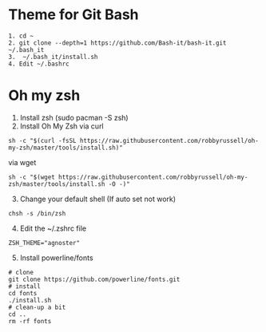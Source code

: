 # Theme for Git Bash

```
1. cd ~
2. git clone --depth=1 https://github.com/Bash-it/bash-it.git ~/.bash_it
3.  ~/.bash_it/install.sh
4. Edit ~/.bashrc
```

# Oh my zsh

1. Install zsh (sudo pacman -S zsh)
2. Install Oh My Zsh 
via curl 
```
sh -c "$(curl -fsSL https://raw.githubusercontent.com/robbyrussell/oh-my-zsh/master/tools/install.sh)"
```
via wget
```
sh -c "$(wget https://raw.githubusercontent.com/robbyrussell/oh-my-zsh/master/tools/install.sh -O -)"
```
3. Change your default shell (If auto set not work)
```
chsh -s /bin/zsh
```
4. Edit the ~/.zshrc file
```
ZSH_THEME="agnoster"
```
5. Install powerline/fonts
```
# clone
git clone https://github.com/powerline/fonts.git
# install
cd fonts
./install.sh
# clean-up a bit
cd ..
rm -rf fonts
```
